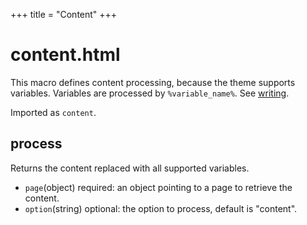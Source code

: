+++
title = "Content"
+++
# content.html
This macro defines content processing, because the theme supports variables. Variables are processed by `%variable_name%`. See [writing](@/docs/writing.md).

Imported as `content`.

## process
Returns the content replaced with all supported variables.
- `page`(object) required: an object pointing to a page to retrieve the content.
- `option`(string) optional: the option to process, default is "content".